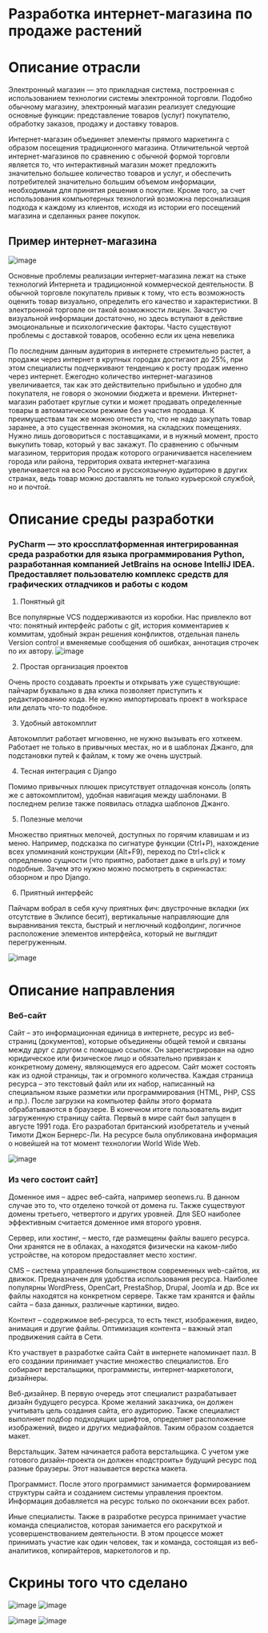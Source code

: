 # Разработка интернет-магазина по продаже растений

# Описание отрасли

Электронный магазин — это прикладная система, построенная с использованием технологии системы электронной торговли. Подобно обычному магазину, электронный магазин реализует следующие основные функции: представление товаров (услуг) покупателю, обработку заказов, продажу и доставку товаров.

Интернет-магазин объединяет элементы прямого маркетинга с образом посещения традиционного магазина. Отличительной чертой интернет-магазинов по сравнению с обычной формой торговли является то, что интерактивный магазин может предложить значительно большее количество товаров и услуг, и обеспечить потребителей значительно большим объемом информации, необходимым для принятия решения о покупке. Кроме того, за счет использования компьютерных технологий возможна персонализация подхода к каждому из клиентов, исходя из истории его посещений магазина и сделанных ранее покупок.

## Пример интернет-магазина

![image](https://user-images.githubusercontent.com/93647369/209851979-f3d2e123-f82e-45a6-879a-f5c7ce67fba6.png)

Основные проблемы реализации интернет-магазина лежат на стыке технологий Интернета и традиционной коммерческой деятельности. В обычной торговле покупатель привык к тому, что есть возможность оценить товар визуально, определить его качество и характеристики. В электронной торговле он такой возможности лишен. Зачастую визуальной информации достаточно, но здесь вступают в действие эмоциональные и психологические факторы. Часто существуют проблемы с доставкой товаров, особенно если их цена невелика

По последним данным аудитория в интернете стремительно растет, а продажи через интернет в крупных городах достигают   до 25%, при этом специалисты подчеркивают тенденцию к росту продаж именно через интернет. Ежегодно количество интернет-магазинов увеличивается, так как это действительно прибыльно и удобно для покупателя, не говоря о экономии бюджета и времени. Интернет-магазин работает круглые сутки и может продавать определенные товары в автоматическом режиме без участия продавца. К преимуществам так же можно отнести то, что не надо закупать товар заранее, а это существенная экономия, на складских помещениях. Нужно лишь договориться с поставщиками, и в нужный момент, просто выкупить товар, который у вас закажут. По сравнению с обычным магазином, территория продаж которого ограничивается населением города или района, территория охвата интернет-магазина увеличивается на всю Россию и русскоязычную аудиторию в других странах, ведь товар можно доставлять не только курьерской службой, но и почтой.

# Описание среды разработки 

### PyCharm — это кроссплатформенная интегрированная среда разработки для языка программирования Python, разработанная компанией JetBrains на основе IntelliJ IDEA. Предоставляет пользователю комплекс средств для графических отладчиков и работы с кодом

1. Понятный git

Все популярные VCS поддерживаются из коробки. Нас привлекло вот что: понятный интерфейс работы с git, история комментариев к коммитам, удобный экран решения конфликтов, отдельная панель Version control и вменяемые сообщения об ошибках, аннотация строчек по их автору.
![image](https://user-images.githubusercontent.com/93647369/209852322-4b36fa47-bbe6-417b-bcb3-48d181239af9.png)

2. Простая организация проектов

Очень просто создавать проекты и открывать уже существующие: пайчарм буквально в два клика позволяет приступить к редактированию кода. Не нужно импортировать проект в workspace или делать что-то подобное.

3. Удобный автокомплит

Автокомплит работает мгновенно, не нужно вызывать его хоткеем. Работает не только в привычных местах, но и в шаблонах Джанго, для подстановки путей к файлам, к тому же очень шустрый.

4. Тесная интеграция с Django

Помимо привычных плюшек присутствует отладочная консоль (опять же с автокомплитом), удобная навигация между шаблонами. В последнем релизе также появилась отладка шаблонов Джанго.

5. Полезные мелочи

Множество приятных мелочей, доступных по горячим клавишам и из меню. Например, подсказка по сигнатуре функции (Ctrl+P), нахождение всех упоминаний конструкции (Alt+F9), переход по Ctrl+click к опредлению сущности (что приятно, работает даже в urls.py) и тому подобные.
Зачем это нужно можно посмотреть в скринкастах: обзорном и про Django.

6. Приятный интерфейс

Пайчарм вобрал в себя кучу приятных фич: двустрочные вкладки (их отсутствие в Эклипсе бесит), вертикальные направляющие для выравнивания текста, быстрый и неглючный кодфолдинг, логичное расположение элементов интерфейса, который не выглядит перегруженным.

![image](https://user-images.githubusercontent.com/93647369/209852400-855931c8-6a77-4dcf-97a2-fc15681e3112.png)

# Описание направления

### Веб-сайт
Сайт – это информационная единица в интернете, ресурс из веб-страниц (документов), которые объединены общей темой и связаны между друг с другом с помощью ссылок. Он зарегистрирован на одно юридическое или физическое лицо и обязательно привязан к конкретному домену, являющемуся его адресом. Сайт может состоять как из одной страницы, так и огромного количества. Каждая страница ресурса – это текстовый файл или их набор, написанный на специальном языке разметки или программирования (HTML, PHP, CSS и пр.). После загрузки на компьютер файлы этого формата обрабатываются в браузере. В конечном итоге пользователь видит загруженную страницу сайта. Первый в мире сайт был запущен в августе 1991 года. Его разработал британский изобретатель и ученый Тимоти Джон Бернерс-Ли. На ресурсе была опубликована информация о новейшей на тот момент технологии World Wide Web.

![image](https://user-images.githubusercontent.com/93647369/209852614-94928931-4e61-45f2-889b-6f0da66ea740.png)


### Из чего состоит сайт]

Доменное имя – адрес веб-сайта, например seonews.ru. В данном случае это то, что отделено точкой от домена ru. Также существуют домены третьего, четвертого и других уровней. Для SEO наиболее эффективным считается доменное имя второго уровня.

Сервер, или хостинг, – место, где размещены файлы вашего ресурса. Они хранятся не в облаках, а находятся физически на каком-либо устройстве, на котором предоставляет место хостинг.

СMS – система управления большинством современных web-сайтов, их движок. Предназначен для удобства использования ресурса. Наиболее популярны WordPress, OpenCart, PrestaShop, Drupal, Joomla и др. Все их файлы находятся на конкретном сервере. Также там хранятся и файлы сайта – база данных, различные картинки, видео.

Контент – содержимое веб-ресурса, то есть текст, изображения, видео, анимация и другие файлы. Оптимизация контента – важный этап продвижения сайта в Сети.

Кто участвует в разработке сайта
Сайт в интернете напоминает пазл. В его создании принимает участие множество специалистов. Его собирают верстальщики, программисты, интернет-маркетологи, дизайнеры.

Веб-дизайнер. В первую очередь этот специалист разрабатывает дизайн будущего ресурса. Кроме желаний заказчика, он должен учитывать цель создания сайта, его аудиторию. Также специалист выполняет подбор подходящих шрифтов, определяет расположение изображений, видео и других медиафайлов. Таким образом создается макет.

Верстальщик. Затем начинается работа верстальщика. С учетом уже готового дизайн-проекта он должен «подстроить» будущий ресурс под разные браузеры. Этот называется верстка макета.

Программист. После этого программист занимается формированием структуры сайта и созданием системы управления проектом. Информация добавляется на ресурс только по окончании всех работ.

Иные специалисты. Также в разработке ресурса принимает участие команда специалистов, которая занимается его раскруткой и усовершенствованием деятельности. В этом процессе может принимать участие как один человек, так и команда, состоящая из веб-аналитиков, копирайтеров, маркетологов и пр.


# Скрины того что сделано

![image](https://user-images.githubusercontent.com/93647369/209852846-e1f429d6-d99e-4a52-ba5d-2c4b8f10709c.png)
![image](https://user-images.githubusercontent.com/93647369/209852928-628ed378-5860-4c06-8dc1-941b339d1ac1.png)

![image](https://user-images.githubusercontent.com/93647369/209852864-c874fd0a-3847-4167-96e3-848228761ac9.png)
![image](https://user-images.githubusercontent.com/93647369/209852899-76c6c002-c702-4eee-bb63-fc216d00c412.png)
